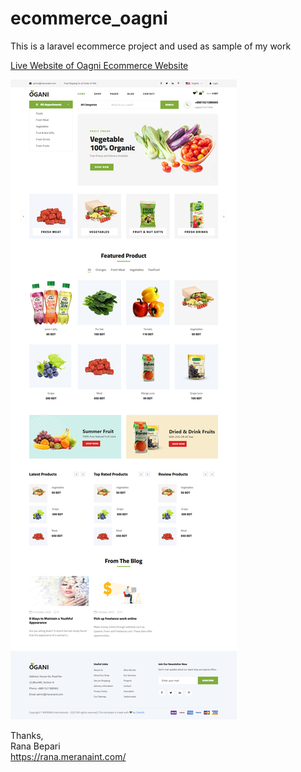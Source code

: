 # ecommerce_oagni
This is a laravel ecommerce project and used as sample of my work

<a href="https://ecommerce.rana.meranaint.com">Live Website of Oagni Ecommerce Website</a>



![Screenshot](image/screenshot.png)

Thanks, <br>
Rana Bepari <br>
<a href="https://rana.meranaint.com/">https://rana.meranaint.com/</a>
